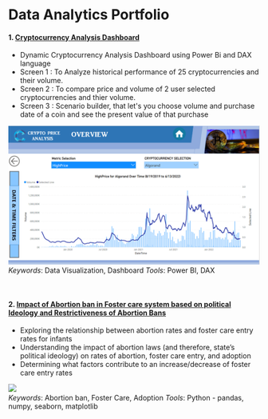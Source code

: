 # Data Analytics Portfolio

#### 1. [Cryptocurrency Analysis Dashboard](https://github.com/priya-balajii/Cryptocurrency-Analysis-Dashboard)
  * Dynamic Cryptocurrency Analysis Dashboard using Power Bi and DAX language
  * Screen 1 : To Analyze historical performance of 25 cryptocurrencies and their volume.
  * Screen 2 : To compare price and volume of 2 user selected cryptocurrencies and thier volume.
  * Screen 3 : Scenario builder, that let's you choose volume and purchase date of a coin and see the present value of that purchase

![](https://github.com/priya-balajii/Cryptocurrency-Analysis-Dashboard/blob/81ac90467cb56097bc2435162b7906d9be63885f/img/overview.PNG)
<br/>
*Keywords*: Data Visualization, Dashboard 
*Tools*: Power BI, DAX

<br/>

#### 2. [Impact of Abortion ban in Foster care system based on political Ideology and Restrictiveness of Abortion Bans](https://github.com/priya-balajii/FosterCare)
 * Exploring the relationship between abortion rates and foster care entry rates for infants
 * Understanding the impact of abortion laws (and therefore, state’s political ideology) on rates of abortion, foster care entry, and adoption
 * Determining what factors contribute to an increase/decrease of foster care entry rates

![](https://github.com/priya-balajii/FosterCare/blob/ff7fb2bf53c85ee443c7e15d1e6f5b68c6859b92/img/foster_political.png)
<br/>
*Keywords*: Abortion ban, Foster Care, Adoption
*Tools*: Python - pandas, numpy, seaborn, matplotlib

<br/>

